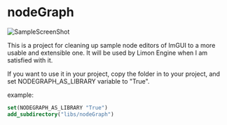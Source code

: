# nodeGraph

![SampleScreenShot](https://github.com/enginmanap/nodeGraph/tree/master/Docs/NodeGraph-ss1.png)

This is a project for cleaning up sample node editors of ImGUI to a more usable and extensible one. It will be used by Limon Engine when I am satisfied with it.

If you want to use it in your project, copy the folder in to your project, and set NODEGRAPH_AS_LIBRARY variable to "True".

example:

```cmake
set(NODEGRAPH_AS_LIBRARY "True")
add_subdirectory("libs/nodeGraph")
```